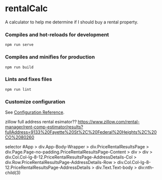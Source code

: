 # rentalCalc
A calculator to help me determine if I should buy a rental property.
### Compiles and hot-reloads for development
```
npm run serve
```

### Compiles and minifies for production
```
npm run build
```

### Lints and fixes files
```
npm run lint
```

### Customize configuration
See [Configuration Reference](https://cli.vuejs.org/config/).


zillow full address rental esimator??
https://www.zillow.com/rental-manager/rent-comp-estimator/results?fullAddress=9133%20Fayette%20St%2C%20Federal%20Heights%2C%20CO%2080260


selector 
#App > div.App-Body-Wrapper > div.PriceRentalResultsPage > div.Page.Page-no-padding.PriceRentalResultsPage-Content > div > div > div.Col.Col-lg-8-12.PriceRentalResultsPage-AddressDetails-Col > div.Row.PriceRentalResultsPage-AddressDetails-Row > div.Col.Col-lg-8-12.PriceRentalResultsPage-AddressDetails > div.Text.Text-body > div:nth-child(3)